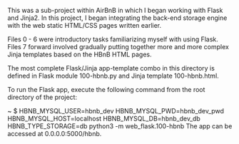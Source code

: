 This was a sub-project within AirBnB in which I began working with Flask and Jinja2. In this project, I began integrating the back-end storage engine with the web static HTML/CSS pages written earlier.

Files 0 - 6 were introductory tasks familiarizing myself with using Flask. Files 7 forward involved gradually putting together more and more complex Jinja templates based on the HBnB HTML pages.

The most complete Flask/Jinja app-template combo in this directory is defined in Flask module 100-hbnb.py and Jinja template 100-hbnb.html.

To run the Flask app, execute the following command from the root directory of the project:

~ $ HBNB_MYSQL_USER=hbnb_dev HBNB_MYSQL_PWD=hbnb_dev_pwd HBNB_MYSQL_HOST=localhost
HBNB_MYSQL_DB=hbnb_dev_db HBNB_TYPE_STORAGE=db python3 -m web_flask.100-hbnb
The app can be accessed at 0.0.0.0:5000/hbnb.
